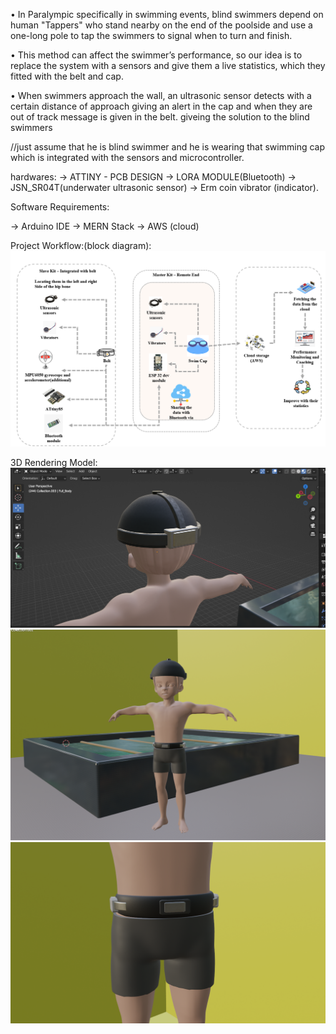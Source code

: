 • In Paralympic specifically in swimming events, blind swimmers depend on human "Tappers" who stand nearby on the end of the poolside and use a one-long pole to tap the swimmers to signal when to turn and finish.  ​

• This method can affect the swimmer’s performance, so our idea is to replace the system with a sensors and give them a live statistics, which they fitted with the belt and cap. ​

• When swimmers approach the wall, an ultrasonic sensor detects with a certain distance of approach giving an alert in the cap and when they are out of track message is given in the belt.
giveing the solution to the blind swimmers 

//just assume that he is blind swimmer and he is wearing that swimming cap which is integrated with the sensors and microcontroller. 

hardwares: 
-> ATTINY - PCB DESIGN 
-> LORA MODULE(Bluetooth)
-> JSN_SR04T(underwater ultrasonic sensor)
-> Erm coin vibrator (indicator). 

Software Requirements: 

-> Arduino IDE
-> MERN Stack
-> AWS (cloud)


Project Workflow:(block diagram): 
![Another Screenshot](src/images/block%20diagram.png)  

3D Rendering Model: 
![Another Screenshot](src/images/cap.png) 
![Another Screenshot](src/images/Screenshot%202024-11-29%20235822.png) 
![Another Screenshot](src/images/Screenshot%202024-11-30%20000647.png) 

